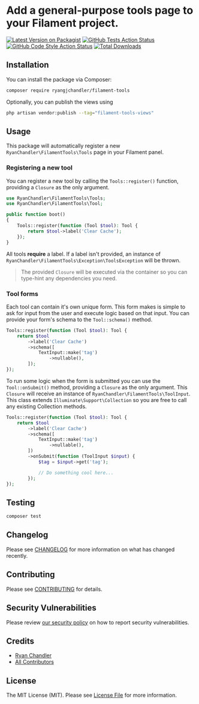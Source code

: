 # Add a general-purpose tools page to your Filament project.

[![Latest Version on Packagist](https://img.shields.io/packagist/v/ryangjchandler/filament-tools.svg?style=flat-square)](https://packagist.org/packages/ryangjchandler/filament-tools)
[![GitHub Tests Action Status](https://img.shields.io/github/workflow/status/ryangjchandler/filament-tools/run-tests?label=tests)](https://github.com/ryangjchandler/filament-tools/actions?query=workflow%3Arun-tests+branch%3Amain)
[![GitHub Code Style Action Status](https://img.shields.io/github/workflow/status/ryangjchandler/filament-tools/Check%20&%20fix%20styling?label=code%20style)](https://github.com/ryangjchandler/filament-tools/actions?query=workflow%3A"Check+%26+fix+styling"+branch%3Amain)
[![Total Downloads](https://img.shields.io/packagist/dt/ryangjchandler/filament-tools.svg?style=flat-square)](https://packagist.org/packages/ryangjchandler/filament-tools)

## Installation

You can install the package via Composer:

```bash
composer require ryangjchandler/filament-tools
```

Optionally, you can publish the views using

```bash
php artisan vendor:publish --tag="filament-tools-views"
```

## Usage

This package will automatically register a new `RyanChandler\FilamentTools\Tools` page in your Filament panel.

### Registering a new tool

You can register a new tool by calling the `Tools::register()` function, providing a `Closure` as the only argument.

```php
use RyanChandler\FilamentTools\Tools;
use RyanChandler\FilamentTools\Tool;

public function boot()
{
    Tools::register(function (Tool $tool): Tool {
        return $tool->label('Clear Cache');
    });
}
```

All tools **require** a label. If a label isn't provided, an instance of `RyanChandler\FilamentTools\Exception\ToolsException` will be thrown.

> The provided `Closure` will be executed via the container so you can type-hint any dependencies you need.

### Tool forms

Each tool can contain it's own unique form. This form makes is simple to ask for input from the user and execute logic based on that input. You can provide your form's schema to the `Tool::schema()` method.

```php
Tools::register(function (Tool $tool): Tool {
    return $tool
        ->label('Clear Cache')
        ->schema([
            TextInput::make('tag')
                ->nullable(),
        ]);
});
```

To run some logic when the form is submitted you can use the `Tool::onSubmit()` method, providing a `Closure` as the only argument. This `Closure` will receive an instance of `RyanChandler\FilamentTools\ToolInput`. This class extends `Illuminate\Support\Collection` so you are free to call any existing Collection methods.

```php
Tools::register(function (Tool $tool): Tool {
    return $tool
        ->label('Clear Cache')
        ->schema([
            TextInput::make('tag')
                ->nullable(),
        ])
        ->onSubmit(function (ToolInput $input) {
            $tag = $input->get('tag');

            // Do something cool here...
        });
});
```

## Testing

```bash
composer test
```

## Changelog

Please see [CHANGELOG](CHANGELOG.md) for more information on what has changed recently.

## Contributing

Please see [CONTRIBUTING](.github/CONTRIBUTING.md) for details.

## Security Vulnerabilities

Please review [our security policy](../../security/policy) on how to report security vulnerabilities.

## Credits

- [Ryan Chandler](https://github.com/ryangjchandler)
- [All Contributors](../../contributors)

## License

The MIT License (MIT). Please see [License File](LICENSE.md) for more information.
